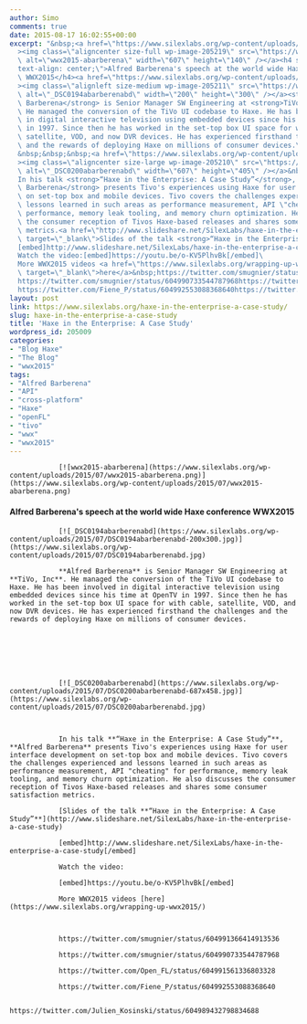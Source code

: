 ```yaml
---
author: Simo
comments: true
date: 2015-08-17 16:02:55+00:00
excerpt: "&nbsp;<a href=\"https://www.silexlabs.org/wp-content/uploads/2015/07/wwx2015-abarberena.png\"\
  ><img class=\"aligncenter size-full wp-image-205219\" src=\"https://www.silexlabs.org/wp-content/uploads/2015/07/wwx2015-abarberena.png\"\
  \ alt=\"wwx2015-abarberena\" width=\"607\" height=\"140\" /></a><h4 style=\"\
  text-align: center;\">Alfred Barberena's speech at the world wide Haxe conference\
  \ WWX2015</h4><a href=\"https://www.silexlabs.org/wp-content/uploads/2015/07/DSC0194abarberenabd.jpg\"\
  ><img class=\"alignleft size-medium wp-image-205211\" src=\"https://www.silexlabs.org/wp-content/uploads/2015/07/DSC0194abarberenabd-200x300.jpg\"\
  \ alt=\"_DSC0194abarberenabd\" width=\"200\" height=\"300\" /></a><strong>Alfred\
  \ Barberena</strong> is Senior Manager SW Engineering at <strong>TiVo, Inc</strong>.\
  \ He managed the conversion of the TiVo UI codebase to Haxe. He has been involved\
  \ in digital interactive television using embedded devices since his time at OpenTV\
  \ in 1997. Since then he has worked in the set-top box UI space for with cable,\
  \ satellite, VOD, and now DVR devices. He has experienced firsthand the challenges\
  \ and the rewards of deploying Haxe on millions of consumer devices.\
  &nbsp;&nbsp;&nbsp;<a href=\"https://www.silexlabs.org/wp-content/uploads/2015/07/DSC0200abarberenabd.jpg\"\
  ><img class=\"aligncenter size-large wp-image-205210\" src=\"https://www.silexlabs.org/wp-content/uploads/2015/07/DSC0200abarberenabd-687x458.jpg\"\
  \ alt=\"_DSC0200abarberenabd\" width=\"607\" height=\"405\" /></a>&nbsp;\
  In his talk <strong>“Haxe in the Enterprise: A Case Study”</strong>, <strong>Alfred\
  \ Barberena</strong> presents Tivo's experiences using Haxe for user interface development\
  \ on set-top box and mobile devices. Tivo covers the challenges experienced and\
  \ lessons learned in such areas as performance measurement, API \"cheating\" for\
  \ performance, memory leak tooling, and memory churn optimization. He also discusses\
  \ the consumer reception of Tivos Haxe-based releases and shares some consumer satisfaction\
  \ metrics.<a href=\"http://www.slideshare.net/SilexLabs/haxe-in-the-enterprise-a-case-study\"\
  \ target=\"_blank\">Slides of the talk <strong>“Haxe in the Enterprise: A Case Study”</strong></a>\
  [embed]http://www.slideshare.net/SilexLabs/haxe-in-the-enterprise-a-case-study[/embed]\
  Watch the video:[embed]https://youtu.be/o-KV5PlhvBk[/embed]\
  More WWX2015 videos <a href=\"https://www.silexlabs.org/wrapping-up-wwx2015/\"\
  \ target=\"_blank\">here</a>&nbsp;https://twitter.com/smugnier/status/604991366414913536\
  https://twitter.com/smugnier/status/604990733544787968https://twitter.com/Open_FL/status/604991561336803328\
  https://twitter.com/Fiene_P/status/604992553088368640https://twitter.com/Julien_Kosinski/status/604989432798834688"
layout: post
link: https://www.silexlabs.org/haxe-in-the-enterprise-a-case-study/
slug: haxe-in-the-enterprise-a-case-study
title: 'Haxe in the Enterprise: A Case Study'
wordpress_id: 205009
categories:
- "Blog Haxe"
- "The Blog"
- "wwx2015"
tags:
- "Alfred Barberena"
- "API"
- "cross-platform"
- "Haxe"
- "openFL"
- "tivo"
- "wwx"
- "wwx2015"
---
```




				[![wwx2015-abarberena](https://www.silexlabs.org/wp-content/uploads/2015/07/wwx2015-abarberena.png)](https://www.silexlabs.org/wp-content/uploads/2015/07/wwx2015-abarberena.png)


#### Alfred Barberena's speech at the world wide Haxe conference WWX2015


				[![_DSC0194abarberenabd](https://www.silexlabs.org/wp-content/uploads/2015/07/DSC0194abarberenabd-200x300.jpg)](https://www.silexlabs.org/wp-content/uploads/2015/07/DSC0194abarberenabd.jpg)

				**Alfred Barberena** is Senior Manager SW Engineering at **TiVo, Inc**. He managed the conversion of the TiVo UI codebase to Haxe. He has been involved in digital interactive television using embedded devices since his time at OpenTV in 1997. Since then he has worked in the set-top box UI space for with cable, satellite, VOD, and now DVR devices. He has experienced firsthand the challenges and the rewards of deploying Haxe on millions of consumer devices.







				[![_DSC0200abarberenabd](https://www.silexlabs.org/wp-content/uploads/2015/07/DSC0200abarberenabd-687x458.jpg)](https://www.silexlabs.org/wp-content/uploads/2015/07/DSC0200abarberenabd.jpg)



				In his talk **“Haxe in the Enterprise: A Case Study”**, **Alfred Barberena** presents Tivo's experiences using Haxe for user interface development on set-top box and mobile devices. Tivo covers the challenges experienced and lessons learned in such areas as performance measurement, API "cheating" for performance, memory leak tooling, and memory churn optimization. He also discusses the consumer reception of Tivos Haxe-based releases and shares some consumer satisfaction metrics.

				[Slides of the talk **“Haxe in the Enterprise: A Case Study”**](http://www.slideshare.net/SilexLabs/haxe-in-the-enterprise-a-case-study)

				[embed]http://www.slideshare.net/SilexLabs/haxe-in-the-enterprise-a-case-study[/embed]

				Watch the video:

				[embed]https://youtu.be/o-KV5PlhvBk[/embed]

				More WWX2015 videos [here](https://www.silexlabs.org/wrapping-up-wwx2015/)



				https://twitter.com/smugnier/status/604991366414913536

				https://twitter.com/smugnier/status/604990733544787968

				https://twitter.com/Open_FL/status/604991561336803328

				https://twitter.com/Fiene_P/status/604992553088368640

				https://twitter.com/Julien_Kosinski/status/604989432798834688
